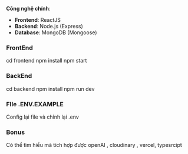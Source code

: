 **Công nghệ chính**:
- **Frontend**: ReactJS
- **Backend**: Node.js (Express)
- **Database**: MongoDB (Mongoose)

### FrontEnd
cd frontend
npm install
npm start


### BackEnd
cd backend
npm install
npm run dev

### FIle .ENV.EXAMPLE
Config lại file và chỉnh lại .env


### Bonus

Có thể tìm hiểu mà tích hợp được openAI , cloudinary , vercel, typesrcipt